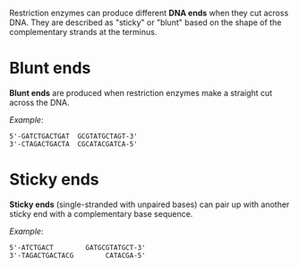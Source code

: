 Restriction enzymes can produce different **DNA ends** when they cut across DNA. They are described as "sticky" or "blunt" based on the shape of the complementary strands at the terminus.

# Blunt ends
**Blunt ends** are produced when restriction enzymes make a <span class="hi-blue">straight cut</span> across the DNA.

*Example*:
```
5'-GATCTGACTGAT  GCGTATGCTAGT-3'
3'-CTAGACTGACTA  CGCATACGATCA-5'
```

# Sticky ends
**Sticky ends** (<span class="hi-green">single-stranded with unpaired bases</span>) can pair up with another sticky end with a <span class="hi-blue">complementary</span> base sequence.

*Example*:
```
5'-ATCTGACT        GATGCGTATGCT-3'
3'-TAGACTGACTACG        CATACGA-5'
```
